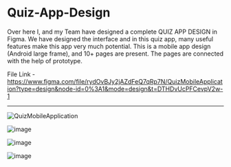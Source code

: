# Quiz-App-Design
Over here I, and my Team have designed a complete QUIZ APP DESIGN in Figma. We have designed the interface and in this quiz app, many useful features make this app very much potential. This is a mobile app design (Android large frame), and 10+ pages are present. The pages are connected with the help  of prototype.


File Link - https://www.figma.com/file/rydOvBJy2jAZdFeQ7qRp7N/QuizMobileApplication?type=design&node-id=0%3A1&mode=design&t=DTHDvUcPFCevpV2w-1
________________________________________________________________________________________________________


![QuizMobileApplication](https://github.com/bosesupriyo/Quiz-App-Design/assets/124809398/d4045383-998a-49ca-bdca-ea0db9a2d993)


![image](https://github.com/bosesupriyo/Quiz-App-Design/assets/124809398/6923adca-ee10-4b48-aa09-28665fae37f5)



![image](https://github.com/bosesupriyo/Quiz-App-Design/assets/124809398/f1c442fd-b715-4f2b-959f-e903145ca391)


![image](https://github.com/bosesupriyo/Quiz-App-Design/assets/124809398/9aba1da3-3791-4b80-b027-99dff1f149b0)
